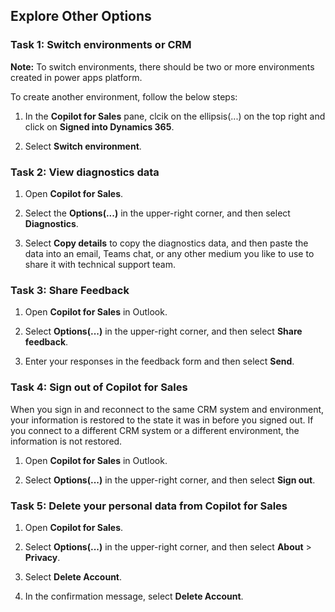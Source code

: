## Explore Other Options

### Task 1: Switch environments or CRM

**Note:** To switch environments, there should be two or more environments created in power apps platform.

To create another environment, follow the below steps:


1. In the **Copilot for Sales** pane, clcik on the ellipsis(...) on the top right and click on **Signed into Dynamics 365**.

1. Select **Switch environment**.

### Task 2: View diagnostics data

1.	Open **Copilot for Sales**.

2.	Select the **Options(...)** in the upper-right corner, and then select **Diagnostics**.

3.	Select **Copy details** to copy the diagnostics data, and then paste the data into an email, Teams chat, or any other medium you like to use to share it with technical support team.

### Task 3: Share Feedback

1.	Open **Copilot for Sales** in Outlook.

2.	Select **Options(...)** in the upper-right corner, and then select **Share feedback**.

3.	Enter your responses in the feedback form and then select **Send**.

### Task 4: Sign out of Copilot for Sales

When you sign in and reconnect to the same CRM system and environment, your information is restored to the state it was in before you signed out. If you connect to a different CRM system or a different environment, the information is not restored.

1.	Open **Copilot for Sales** in Outlook.

2.	Select **Options(...)** in the upper-right corner, and then select **Sign out**.

### Task 5: Delete your personal data from Copilot for Sales

1.	Open **Copilot for Sales**.

2.	Select **Options(...)** in the upper-right corner, and then select **About** > **Privacy**.

3.	Select **Delete Account**.

4.	In the confirmation message, select **Delete Account**.

